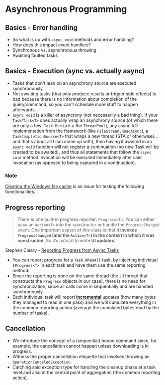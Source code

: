 # Asynchronous Programming

## Basics - Error handling

* So what is up with `async void` methods and error handling?
* How does this impact event handlers?
* Synchronous vs. asynchronous throwing
* Awaiting faulted tasks

## Basics - Execution (sync vs. actually async)

* Tasks that don't lean on an asynchrony source are executed synchronously.
* Not awaiting tasks (that only produce results or trigger side effects) is bad because there is no information about completion of the query/command, so you can't schedule more stuff to happen afterwards.
* `async void` is a killer of asyncrony (not necessarily a bad thing). If your `Task`/`Task<T>` does actually wrap an asynchrony source (of which there are only a few: `Task.Run` (a.k.a the `ThreadPool`), any async I/O implementation from the framework (like `FileStream.ReadAsync`), a `TaskCompletionSource<T>` that wraps a new thread (STA or otherwise)... and that's about all I can come up with), then having it awaited in an `async void` function will not register a continuation (no new Task will be created to be awaited), and thus all statements that follow the `async void` method invocation will be executed immediately after said invocation (as opposed to being captured in a continuation).

### Note

[Clearing the Windows file cache] is an issue for testing the following functionalities.

## Progress reporting

> There is one built-in progress reporter: `Progress<T>`. You can either pass an `Action<T>` into the constructor or handle the `ProgressChanged` event. One important aspect of this class is that **it invokes `ProgressChanged` (and the `Action<T>`) in the context in which it was constructed**. So it’s natural to write **UI updates**.

Stephen Cleary - [Reporting Progress from Async Tasks]

* You can report progress for a `Task.WhenAll` task, by injecting individual `IProgress<T>` in each task and have them use the same reporting method. 
* Since the reporting is done on the same thread (the UI thread that constructs the `Progress` objects in our case), there is no need for synchronization, since all calls come in sequentially and are handled synchronously.
* Each individual task will report **[incremental]** updates (how many bytes they managed to read in one pass) and we will cumulate everything in the common reporting action (average the cumulated bytes read by the number of tasks).

## Cancellation
* We introduce the concept of a (sequential) bound command since, for example, the cancellation cannot happen unless downloading is in progress.
* Witness the proper cancellation etiquette that involves throwing an `OperationCanceledException`.
* Catching said exception type for handling the cleanup phase at a task level and also at the central point of aggregation (the common reporting action).

[Reporting Progress from Async Tasks]: <https://blog.stephencleary.com/2012/02/reporting-progress-from-async-tasks.html>
[incremental]: <https://blog.stephencleary.com/2012/02/reporting-progress-from-async-tasks.html>
[Clearing the Windows file cache]: <https://stackoverflow.com/questions/478340/clear-file-cache-to-repeat-performance-testing>